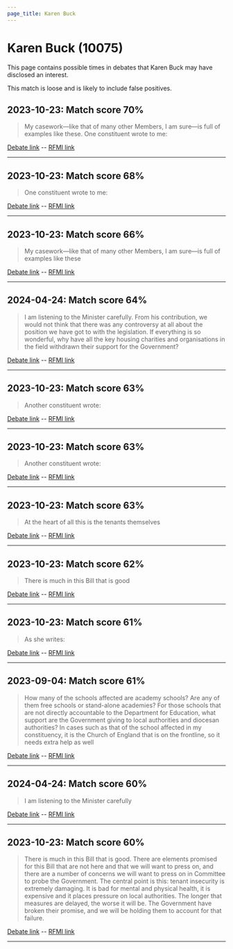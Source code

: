 ```yaml
---
page_title: Karen Buck
---
```


# Karen Buck  (10075)

This page contains possible times in debates that Karen Buck may have disclosed an interest.

This match is loose and is likely to include false positives. 



## 2023-10-23: Match score 70%

>My casework—like that of many other Members, I am sure—is full of examples like these. One constituent wrote to me:

[Debate link](https://www.theyworkforyou.com/debates/?id=2023-10-23c.653.2)  --  [RFMI link](https://www.theyworkforyou.com/mp/10075/register)


---



## 2023-10-23: Match score 68%

>One constituent wrote to me:

[Debate link](https://www.theyworkforyou.com/debates/?id=2023-10-23c.653.2)  --  [RFMI link](https://www.theyworkforyou.com/mp/10075/register)


---



## 2023-10-23: Match score 66%

>My casework—like that of many other Members, I am sure—is full of examples like these

[Debate link](https://www.theyworkforyou.com/debates/?id=2023-10-23c.653.2)  --  [RFMI link](https://www.theyworkforyou.com/mp/10075/register)


---



## 2024-04-24: Match score 64%

>I am listening to the Minister carefully. From his contribution, we would not think that there was any controversy at all about the position we have got to with the legislation. If everything is so wonderful, why have all the key housing charities and organisations in the field withdrawn their support for the Government?

[Debate link](https://www.theyworkforyou.com/debates/?id=2024-04-24b.980.2)  --  [RFMI link](https://www.theyworkforyou.com/mp/10075/register)


---



## 2023-10-23: Match score 63%

>Another constituent wrote:

[Debate link](https://www.theyworkforyou.com/debates/?id=2023-10-23c.653.2)  --  [RFMI link](https://www.theyworkforyou.com/mp/10075/register)


---



## 2023-10-23: Match score 63%

>Another constituent wrote:

[Debate link](https://www.theyworkforyou.com/debates/?id=2023-10-23c.653.2)  --  [RFMI link](https://www.theyworkforyou.com/mp/10075/register)


---



## 2023-10-23: Match score 63%

>At the heart of all this is the tenants themselves

[Debate link](https://www.theyworkforyou.com/debates/?id=2023-10-23c.653.2)  --  [RFMI link](https://www.theyworkforyou.com/mp/10075/register)


---



## 2023-10-23: Match score 62%

>There is much in this Bill that is good

[Debate link](https://www.theyworkforyou.com/debates/?id=2023-10-23c.653.2)  --  [RFMI link](https://www.theyworkforyou.com/mp/10075/register)


---



## 2023-10-23: Match score 61%

>As she writes:

[Debate link](https://www.theyworkforyou.com/debates/?id=2023-10-23c.653.2)  --  [RFMI link](https://www.theyworkforyou.com/mp/10075/register)


---



## 2023-09-04: Match score 61%

>How many of the schools affected are academy schools? Are any of them free schools or stand-alone academies? For those schools that are not directly accountable to the Department for Education, what support are the Government giving to local authorities and diocesan authorities? In cases such as that of the school affected in my constituency, it is the Church of England that is on the frontline, so it needs extra help as well

[Debate link](https://www.theyworkforyou.com/debates/?id=2023-09-04c.74.5)  --  [RFMI link](https://www.theyworkforyou.com/mp/10075/register)


---



## 2024-04-24: Match score 60%

>I am listening to the Minister carefully

[Debate link](https://www.theyworkforyou.com/debates/?id=2024-04-24b.980.2)  --  [RFMI link](https://www.theyworkforyou.com/mp/10075/register)


---



## 2023-10-23: Match score 60%

>There is much in this Bill that is good. There are elements promised for this Bill that are not here and that we will want to press on, and there are a number of concerns we will want to press on in Committee to probe the Government. The central point is this: tenant insecurity is extremely damaging. It is bad for mental and physical health, it is expensive and it places pressure on local authorities. The longer that measures are delayed, the worse it will be. The Government have broken their promise, and we will be holding them to account for that failure.

[Debate link](https://www.theyworkforyou.com/debates/?id=2023-10-23c.653.2)  --  [RFMI link](https://www.theyworkforyou.com/mp/10075/register)


---

